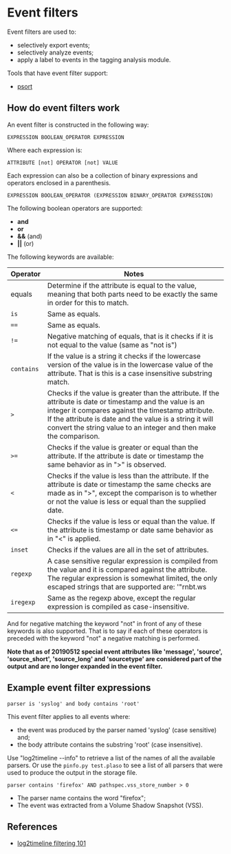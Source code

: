 # Event filters

Event filters are used to:

* selectively export events;
* selectively analyze events;
* apply a label to events in the tagging analysis module.

Tools that have event filter support:

* [psort](Using-psort.md#filtering)

## How do event filters work

An event filter is constructed in the following way:

```
EXPRESSION BOOLEAN_OPERATOR EXPRESSION
```

Where each expression is:

```
ATTRIBUTE [not] OPERATOR [not] VALUE
```

Each expression can also be a collection of binary expressions and operators
enclosed in a parenthesis.

```
EXPRESSION BOOLEAN_OPERATOR (EXPRESSION BINARY_OPERATOR EXPRESSION)
```

The following boolean operators are supported:

* **and**
* **or**
* **&&** (and)
* **||** (or)

The following keywords are available:

Operator | Notes
---- | ----
equals | Determine if the attribute is equal to the value, meaning that both parts need to be exactly the same in order for this to match.
`is` | Same as equals.
`==` | Same as equals.
`!=` | Negative matching of equals, that is it checks if it is not equal to the value (same as "not is")
`contains` | If the value is a string it checks if the lowercase version of the value is in the lowercase value of the attribute. That is this is a case insensitive substring match.
`>` | Checks if the value is greater than the attribute. If the attribute is date or timestamp and the value is an integer it compares against the timestamp attribute. If the attribute is date and the value is a string it will convert the string value to an integer and then make the comparison.
`>=` | Checks if the value is greater or equal than the attribute. If the attribute is date or timestamp the same behavior as in ">" is observed.
`<` | Checks if the value is less than the attribute. If the attribute is date or timestamp the same checks are made as in ">", except the comparison is to whether or not the value is less or equal than the supplied date.
`<=` | Checks if the value is less or equal than the value. If the attribute is timestamp or date same behavior as in "<" is applied.
`inset` | Checks if the values are all in the set of attributes.
`regexp` | A case sensitive regular expression is compiled from the value and it is compared against the attribute. The regular expression is somewhat limited, the only escaped strings that are supported are: '"rnbt.ws
`iregexp` | Same as the regexp above, except the regular expression is compiled as case-insensitive.

And for negative matching the keyword "not" in front of any of these keywords
is also supported. That is to say if each of these operators is preceded with
the keyword "not" a negative matching is performed.

**Note that as of 20190512 special event attributes like 'message', 'source',
'source_short', 'source_long' and 'sourcetype' are considered part of the output
and are no longer expanded in the event filter.**

## Example event filter expressions

```
parser is 'syslog' and body contains 'root'
```

This event filter applies to all events where:

* the event was produced by the parser named 'syslog' (case sensitive) and;
* the body attribute contains the substring 'root' (case insensitive).

Use "log2timeline --info" to retrieve a list of the names of all the available
parsers. Or use the ```pinfo.py test.plaso``` to see a list of all parsers that
were used to produce the output in the storage file.

```
parser contains 'firefox' AND pathspec.vss_store_number > 0
```

* The parser name contains the word "firefox";
* The event was extracted from a Volume Shadow Snapshot (VSS).

## References

* [log2timeline filtering 101](http://blog.kiddaland.net/2012/12/log2timeline-filtering-101.html)

